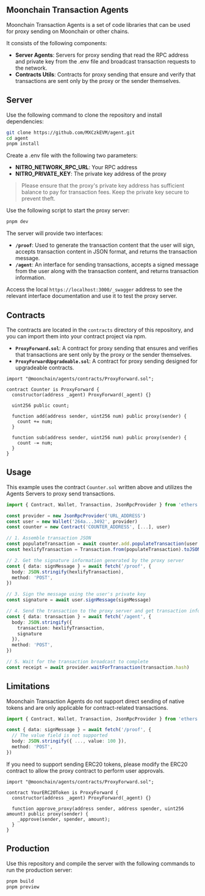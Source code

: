 ## Moonchain Transaction Agents

Moonchain Transaction Agents is a set of code libraries that can be used for proxy sending on Moonchain or other chains.

It consists of the following components:

- **Server Agents**: Servers for proxy sending that read the RPC address and private key from the .env file and broadcast transaction requests to the network.
- **Contracts Utils**: Contracts for proxy sending that ensure and verify that transactions are sent only by the proxy or the sender themselves.

## Server

Use the following command to clone the repository and install dependencies:

```bash
git clone https://github.com/MXCzkEVM/agent.git
cd agent
pnpm install
```

Create a .env file with the following two parameters:

- **NITRO_NETWORK_RPC_URL**: Your RPC address
- **NITRO_PRIVATE_KEY**: The private key address of the proxy

> Please ensure that the proxy's private key address has sufficient balance to pay for transaction fees. Keep the private key secure to prevent theft.

Use the following script to start the proxy server:

```bash
pnpm dev
```

The server will provide two interfaces:

- **`/proof`**: Used to generate the transaction content that the user will sign, accepts transaction content in JSON format, and returns the transaction message.
- **`/agent`**: An interface for sending transactions, accepts a signed message from the user along with the transaction content, and returns transaction information.

Access the local `https://localhost:3000/_swagger` address to see the relevant interface documentation and use it to test the proxy server.

## Contracts

The contracts are located in the `contracts` directory of this repository, and you can import them into your contract project via npm.

- **`ProxyForward.sol`**: A contract for proxy sending that ensures and verifies that transactions are sent only by the proxy or the sender themselves.
- **`ProxyForwardUpgradeable.sol`**: A contract for proxy sending designed for upgradeable contracts.

```sol
import "@moonchain/agents/contracts/ProxyForward.sol";

contract Counter is ProxyForward {
  constructor(address _agent) ProxyForward(_agent) {}

  uint256 public count;

  function add(address sender, uint256 num) public proxy(sender) {
    count += num;
  }

  function sub(address sender, uint256 num) public proxy(sender) {
    count -= num;
  }
}
```

## Usage

This example uses the contract `Counter.sol` written above and utilizes the Agents Servers to proxy send transactions.

```ts
import { Contract, Wallet, Transaction, JsonRpcProvider } from 'ethers'

const provider = new JsonRpcProvider('URL_ADDRESS')
const user = new Wallet('264a...3492', provider)
const counter = new Contract('COUNTER_ADDRESS', [...], user)

// 1. Assemble transaction JSON
const populateTransaction = await counter.add.populateTransaction(user.address, 10)
const hexlifyTransaction = Transaction.from(populateTransaction).toJSON()

// 2. Get the signature information generated by the proxy server
const { data: signMessage } = await fetch('/proof', {
  body: JSON.stringify(hexlifyTransaction),
  method: 'POST',
})

// 3. Sign the message using the user's private key
const signature = await user.signMessage(signMessage)

// 4. Send the transaction to the proxy server and get transaction information
const { data: transaction } = await fetch('/agent', {
  body: JSON.stringify({ 
    transaction: hexlifyTransaction,
    signature
  }),
  method: 'POST',
})

// 5. Wait for the transaction broadcast to complete
const receipt = await provider.waitForTransaction(transaction.hash)
```

## Limitations

Moonchain Transaction Agents do not support direct sending of native tokens and are only applicable for contract-related transactions.

```ts
import { Contract, Wallet, Transaction, JsonRpcProvider } from 'ethers'

const { data: signMessage } = await fetch('/proof', {
  // The value field is not supported
  body: JSON.stringify({ ..., value: 100 }),
  method: 'POST',
})
```

If you need to support sending ERC20 tokens, please modify the ERC20 contract to allow the proxy contract to perform user approvals.

```sol
import "@moonchain/agents/contracts/ProxyForward.sol";

contract YourERC20Token is ProxyForward {
  constructor(address _agent) ProxyForward(_agent) {}

  function approve_proxy(address sender, address spender, uint256 amount) public proxy(sender) {
    _approve(sender, spender, amount);
  }
}
```

## Production

Use this repository and compile the server with the following commands to run the production server:

```bash
pnpm build
pnpm preview
```